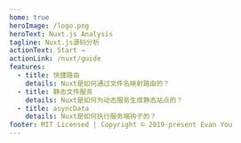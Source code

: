 ```yaml
---
home: true
heroImage: /logo.png
heroText: Nuxt.js Analysis
tagline: Nuxt.js源码分析
actionText: Start →
actionLink: /nuxt/guide
features:
  - title: 快捷路由
    details: Nuxt是如何通过文件名映射路由的？
  - title: 静态文件服务
    details: Nuxt是如何为动态服务生成静态站点的？
  - title: asyncData
    details: Nuxt是如何执行服务端钩子的？
footer: MIT Licensed | Copyright © 2019-present Evan You
---
```

